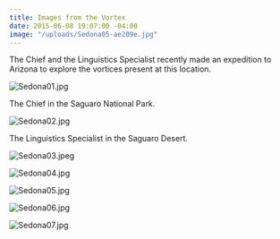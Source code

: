 ```yaml
---
title: Images from the Vortex
date: 2015-06-08 19:07:00 -04:00
image: "/uploads/Sedona05-ae209e.jpg"
---
```


The Chief and the Linguistics Specialist recently made an expedition to Arizona to explore the vortices present at this location. 

![Sedona01.jpg](/uploads/Sedona01.jpg)

The Chief in the Saguaro National Park. 

![Sedona02.jpg](/uploads/Sedona02.jpg)

The Linguistics Specialist in the Saguaro Desert. 

![Sedona03.jpeg](/uploads/Sedona03.jpeg)

![Sedona04.jpg](/uploads/Sedona04.jpg)

![Sedona05.jpg](/uploads/Sedona05.jpg)

![Sedona06.jpg](/uploads/Sedona06.jpg)

![Sedona07.jpg](/uploads/Sedona07.jpg)